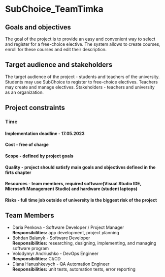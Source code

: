 # SubChoice_TeamTimka

## Goals and objectives
The goal of the project is to provide an easy and convenient way to select and register for a free-choice elective. The system allows to create courses, enroll for these courses and edit their description.

## Target audience and stakeholders
The target audience of the project - students and teachers of the university. Students may use SubChoice to register to free-choice electives. Teachers may create and manage electives. Stakeholders - teachers and university as an organization.

## Project constraints
### Time
#### Implementation deadline - 17.05.2023
#### Cost - free of charge
#### Scope - defined by project goals
#### Quality - project should satisfy main goals and objectives defined in the firts chapter
#### Resources - team members, required software(Visual Studio IDE, Microsoft Management Studio) and hardware (student laptops)
#### Risks - full time job outside of university is the biggest risk of the project

## Team Members

* Daria Penkova - Software Developer / Project Manager  
  **Responsibilities:** app development, project planning
* Bohdan Balanyk - Software Developer  
  **Responsibilities:** researching, designing, implementing, and managing software program
* Volodymyr Andriushko - DevOps Engineer  
  **Responsibilities:** CI/CD
* Diana Hanushkevych - QA Automation Engineer  
  **Responsibilities:** unit tests, automation tests, error reporting
